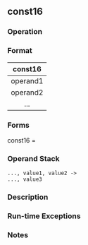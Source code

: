 ## const16

### Operation

### Format
| const16 |
| :----: |
| operand1 |
| operand2 |
|   ...    |

### Forms
const16 =

### Operand Stack
```
..., value1, value2 ->
..., value3
```

### Description

### Run-time Exceptions

### Notes

